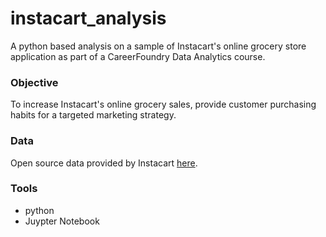 # instacart_analysis
A python based analysis on a sample of Instacart's online grocery store application as part of a CareerFoundry Data Analytics course.

### Objective
To increase Instacart's online grocery sales, provide customer purchasing habits for a targeted marketing strategy. 

### Data
Open source data provided by Instacart [here](https://www.instacart.com/datasets/grocery-shopping-2017).

### Tools
* python
* Juypter Notebook
